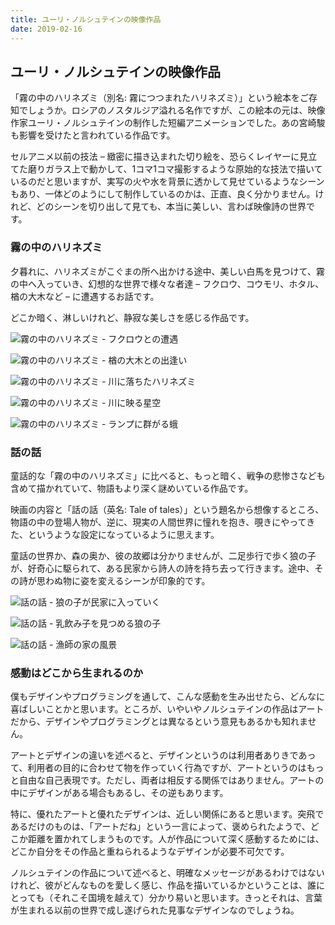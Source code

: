 ```yaml
---
title: ユーリ・ノルシュテインの映像作品
date: 2019-02-16
---
```


## ユーリ・ノルシュテインの映像作品

「霧の中のハリネズミ（別名: 霧につつまれたハリネズミ）」という絵本をご存知でしょうか。ロシアのノスタルジア溢れる名作ですが、この絵本の元は、映像作家ユーリ・ノルシュテインの制作した短編アニメーションでした。あの宮崎駿も影響を受けたと言われている作品です。

セルアニメ以前の技法 – 緻密に描き込まれた切り絵を、恐らくレイヤーに見立てた磨りガラス上で動かして、1コマ1コマ撮影するような原始的な技法で描いているのだと思いますが、実写の火や水を背景に透かして見せているようなシーンもあり、一体どのようにして制作しているのかは、正直、良く分かりません。けれど、どのシーンを切り出して見ても、本当に美しい、言わば映像詩の世界です。

### 霧の中のハリネズミ

夕暮れに、ハリネズミがこぐまの所へ出かける途中、美しい白馬を見つけて、霧の中へ入っていき、幻想的な世界で様々な者達 – フクロウ、コウモリ、ホタル、楢の大木など – に遭遇するお話です。

どこか暗く、淋しいけれど、静寂な美しさを感じる作品です。

![霧の中のハリネズミ - フクロウとの遭遇](/images/yurinorstein/yurinorstein00.jpg)

![霧の中のハリネズミ - 楢の大木との出逢い](/images/yurinorstein/yurinorstein01.jpg)

![霧の中のハリネズミ - 川に落ちたハリネズミ](/images/yurinorstein/yurinorstein02.jpg)

![霧の中のハリネズミ - 川に映る星空](/images/yurinorstein/yurinorstein03.jpg)

![霧の中のハリネズミ - ランプに群がる蛾](/images/yurinorstein/yurinorstein04.jpg)

### 話の話

童話的な「霧の中のハリネズミ」に比べると、もっと暗く、戦争の悲惨さなども含めて描かれていて、物語もより深く謎めいている作品です。

映画の内容と「話の話（英名: Tale of tales）」という題名から想像するところ、物語の中の登場人物が、逆に、現実の人間世界に憧れを抱き、覗きにやってきた、というような設定になっているように思えます。

童話の世界か、森の奥か、彼の故郷は分かりませんが、二足歩行で歩く狼の子が、好奇心に駆られて、ある民家から詩人の詩を持ち去って行きます。途中、その詩が思わぬ物に姿を変えるシーンが印象的です。  

![話の話 - 狼の子が民家に入っていく](/images/yurinorstein/yurinorstein05.jpg)

![話の話 - 乳飲み子を見つめる狼の子](/images/yurinorstein/yurinorstein06.jpg)

![話の話 - 漁師の家の風景](/images/yurinorstein/yurinorstein07.jpg)

### 感動はどこから生まれるのか

僕もデザインやプログラミングを通して、こんな感動を生み出せたら、どんなに喜ばしいことかと思います。ところが、いやいやノルシュテインの作品はアートだから、デザインやプログラミングとは異なるという意見もあるかも知れません。

アートとデザインの違いを述べると、デザインというのは利用者ありきであって、利用者の目的に合わせて物を作っていく行為ですが、アートというのはもっと自由な自己表現です。ただし、両者は相反する関係ではありません。アートの中にデザインがある場合もあるし、その逆もあります。

特に、優れたアートと優れたデザインは、近しい関係にあると思います。突飛であるだけのものは、「アートだね」という一言によって、褒められたようで、どこか距離を置かれてしまうものです。人が作品について深く感動するためには、どこか自分をその作品と重ねられるようなデザインが必要不可欠です。

ノルシュテインの作品について述べると、明確なメッセージがあるわけではないけれど、彼がどんなものを愛しく感じ、作品を描いているかということは、誰にとっても（それこそ国境を越えて）分かり易いと思います。きっとそれは、言葉が生まれる以前の世界で成し遂げられた見事なデザインなのでしょうね。
